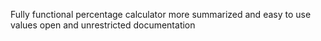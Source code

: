 Fully functional percentage calculator 
more summarized and easy to use values
open and unrestricted documentation
